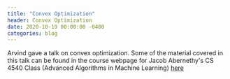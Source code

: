 ```yaml
---
title: "Convex Optimization"
header: Convex Optimization
date: 2020-10-19 00:00:00 -0400
categories: blog
---
```


Arvind gave a talk on convex optimization. Some of the material covered in this talk can be found in the course
webpage for Jacob Abernethy's CS 4540 Class (Advanced Algorithms in Machine Learning) <a href = "https://cs4540-f19.github.io/">here</a>
